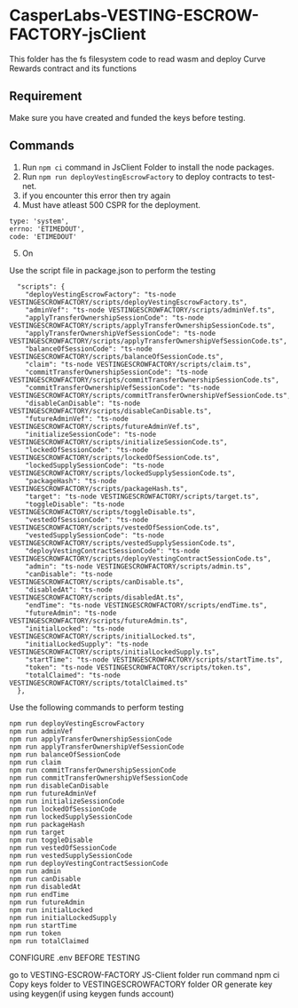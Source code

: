 # CasperLabs-VESTING-ESCROW-FACTORY-jsClient

This folder has the fs filesystem code to read wasm and deploy Curve Rewards contract and its functions

## Requirement

Make sure you have created and funded the keys before testing.

## Commands

1. Run ```npm ci``` command in JsClient Folder to install the node packages.
2. Run ```npm run deployVestingEscrowFactory``` to deploy contracts to test-net.
3. if you encounter this error then try again 
4. Must have atleast 500 CSPR for the deployment.
  ```
  type: 'system',
  errno: 'ETIMEDOUT',
  code: 'ETIMEDOUT'
  ```
5. On

Use the script file in package.json to perform the testing
```
  "scripts": {
    "deployVestingEscrowFactory": "ts-node VESTINGESCROWFACTORY/scripts/deployVestingEscrowFactory.ts",
    "adminVef": "ts-node VESTINGESCROWFACTORY/scripts/adminVef.ts",
    "applyTransferOwnershipSessionCode": "ts-node VESTINGESCROWFACTORY/scripts/applyTransferOwnershipSessionCode.ts",
    "applyTransferOwnershipVefSessionCode": "ts-node VESTINGESCROWFACTORY/scripts/applyTransferOwnershipVefSessionCode.ts",
    "balanceOfSessionCode": "ts-node VESTINGESCROWFACTORY/scripts/balanceOfSessionCode.ts",
    "claim": "ts-node VESTINGESCROWFACTORY/scripts/claim.ts",
    "commitTransferOwnershipSessionCode": "ts-node VESTINGESCROWFACTORY/scripts/commitTransferOwnershipSessionCode.ts",
    "commitTransferOwnershipVefSessionCode": "ts-node VESTINGESCROWFACTORY/scripts/commitTransferOwnershipVefSessionCode.ts",
    "disableCanDisable": "ts-node VESTINGESCROWFACTORY/scripts/disableCanDisable.ts",
    "futureAdminVef": "ts-node VESTINGESCROWFACTORY/scripts/futureAdminVef.ts",
    "initializeSessionCode": "ts-node VESTINGESCROWFACTORY/scripts/initializeSessionCode.ts",
    "lockedOfSessionCode": "ts-node VESTINGESCROWFACTORY/scripts/lockedOfSessionCode.ts",
    "lockedSupplySessionCode": "ts-node VESTINGESCROWFACTORY/scripts/lockedSupplySessionCode.ts",
    "packageHash": "ts-node VESTINGESCROWFACTORY/scripts/packageHash.ts",
    "target": "ts-node VESTINGESCROWFACTORY/scripts/target.ts",
    "toggleDisable": "ts-node VESTINGESCROWFACTORY/scripts/toggleDisable.ts",
    "vestedOfSessionCode": "ts-node VESTINGESCROWFACTORY/scripts/vestedOfSessionCode.ts",
    "vestedSupplySessionCode": "ts-node VESTINGESCROWFACTORY/scripts/vestedSupplySessionCode.ts",
    "deployVestingContractSessionCode": "ts-node VESTINGESCROWFACTORY/scripts/deployVestingContractSessionCode.ts",
    "admin": "ts-node VESTINGESCROWFACTORY/scripts/admin.ts",
    "canDisable": "ts-node VESTINGESCROWFACTORY/scripts/canDisable.ts",
    "disabledAt": "ts-node VESTINGESCROWFACTORY/scripts/disabledAt.ts",
    "endTime": "ts-node VESTINGESCROWFACTORY/scripts/endTime.ts",
    "futureAdmin": "ts-node VESTINGESCROWFACTORY/scripts/futureAdmin.ts",
    "initialLocked": "ts-node VESTINGESCROWFACTORY/scripts/initialLocked.ts",
    "initialLockedSupply": "ts-node VESTINGESCROWFACTORY/scripts/initialLockedSupply.ts",
    "startTime": "ts-node VESTINGESCROWFACTORY/scripts/startTime.ts",
    "token": "ts-node VESTINGESCROWFACTORY/scripts/token.ts",
    "totalClaimed": "ts-node VESTINGESCROWFACTORY/scripts/totalClaimed.ts"
  },
```

Use the following commands to perform testing
```
npm run deployVestingEscrowFactory
npm run adminVef
npm run applyTransferOwnershipSessionCode
npm run applyTransferOwnershipVefSessionCode
npm run balanceOfSessionCode
npm run claim
npm run commitTransferOwnershipSessionCode
npm run commitTransferOwnershipVefSessionCode
npm run disableCanDisable
npm run futureAdminVef
npm run initializeSessionCode
npm run lockedOfSessionCode
npm run lockedSupplySessionCode
npm run packageHash
npm run target
npm run toggleDisable
npm run vestedOfSessionCode
npm run vestedSupplySessionCode
npm run deployVestingContractSessionCode
npm run admin
npm run canDisable
npm run disabledAt
npm run endTime
npm run futureAdmin
npm run initialLocked
npm run initialLockedSupply
npm run startTime
npm run token
npm run totalClaimed

```

CONFIGURE .env BEFORE TESTING


go to VESTING-ESCROW-FACTORY JS-Client folder
run command npm ci
Copy keys folder to VESTINGESCROWFACTORY folder OR generate key using keygen(if using keygen funds account)
